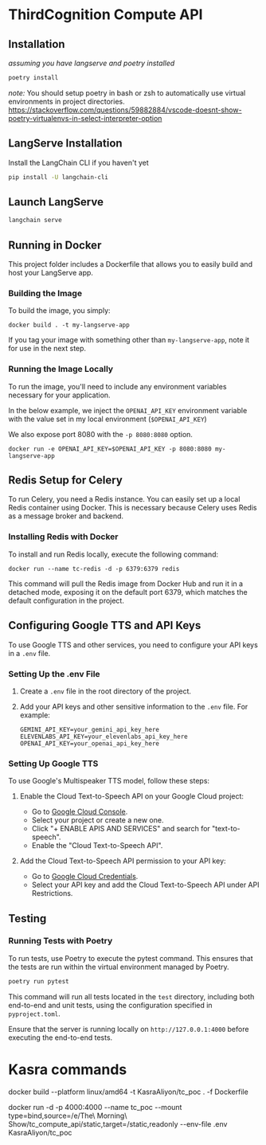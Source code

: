 # ThirdCognition Compute API

## Installation

_assuming you have langserve and poetry installed_

```bash
poetry install
```

_note:_ You should setup poetry in bash or zsh to automatically use virtual environments in project directories.
https://stackoverflow.com/questions/59882884/vscode-doesnt-show-poetry-virtualenvs-in-select-interpreter-option

## LangServe Installation

Install the LangChain CLI if you haven't yet

```bash
pip install -U langchain-cli
```

## Launch LangServe

```bash
langchain serve
```

## Running in Docker

This project folder includes a Dockerfile that allows you to easily build and host your LangServe app.

### Building the Image

To build the image, you simply:

```shell
docker build . -t my-langserve-app
```

If you tag your image with something other than `my-langserve-app`,
note it for use in the next step.

### Running the Image Locally

To run the image, you'll need to include any environment variables
necessary for your application.

In the below example, we inject the `OPENAI_API_KEY` environment
variable with the value set in my local environment
(`$OPENAI_API_KEY`)

We also expose port 8080 with the `-p 8080:8080` option.

```shell
docker run -e OPENAI_API_KEY=$OPENAI_API_KEY -p 8080:8080 my-langserve-app
```

## Redis Setup for Celery

To run Celery, you need a Redis instance. You can easily set up a local Redis container using Docker. This is necessary because Celery uses Redis as a message broker and backend.

### Installing Redis with Docker

To install and run Redis locally, execute the following command:

```shell
docker run --name tc-redis -d -p 6379:6379 redis
```

This command will pull the Redis image from Docker Hub and run it in a detached mode, exposing it on the default port 6379, which matches the default configuration in the project.

## Configuring Google TTS and API Keys

To use Google TTS and other services, you need to configure your API keys in a `.env` file.

### Setting Up the .env File

1. Create a `.env` file in the root directory of the project.
2. Add your API keys and other sensitive information to the `.env` file. For example:

    ```plaintext
    GEMINI_API_KEY=your_gemini_api_key_here
    ELEVENLABS_API_KEY=your_elevenlabs_api_key_here
    OPENAI_API_KEY=your_openai_api_key_here
    ```

### Setting Up Google TTS

To use Google's Multispeaker TTS model, follow these steps:

1. Enable the Cloud Text-to-Speech API on your Google Cloud project:
   - Go to [Google Cloud Console](https://console.cloud.google.com/apis/dashboard).
   - Select your project or create a new one.
   - Click "+ ENABLE APIS AND SERVICES" and search for "text-to-speech".
   - Enable the "Cloud Text-to-Speech API".

2. Add the Cloud Text-to-Speech API permission to your API key:
   - Go to [Google Cloud Credentials](https://console.cloud.google.com/apis/credentials).
   - Select your API key and add the Cloud Text-to-Speech API under API Restrictions.

## Testing

### Running Tests with Poetry

To run tests, use Poetry to execute the pytest command. This ensures that the tests are run within the virtual environment managed by Poetry.

```bash
poetry run pytest
```

This command will run all tests located in the `test` directory, including both end-to-end and unit tests, using the configuration specified in `pyproject.toml`.

Ensure that the server is running locally on `http://127.0.0.1:4000` before executing the end-to-end tests.


# Kasra commands

docker build --platform linux/amd64 -t KasraAliyon/tc_poc . -f Dockerfile

docker run -d -p 4000:4000 --name tc_poc --mount type=bind,source=/e/The\ Morning\ Show/tc_compute_api/static,target=/static,readonly --env-file .env KasraAliyon/tc_poc
